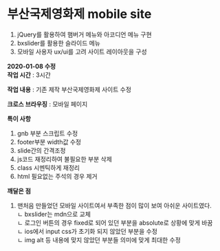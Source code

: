 # 부산국제영화제 mobile site

1. jQuery를 활용하여 햄버거 메뉴와 아코디언 메뉴 구현<br>
2. bxslider를 활용한 슬라이드 메뉴<br>
3. 모바일 사용자 ux/ui를 고려 사이트 레이아웃을 구성

**2020-01-08 수정**<br>
**작업 시간** : 3시간

**작업 내용** : 기존 제작 부산국제영화제 사이트 수정

**크로스 브라우징** : 모바일 페이지

**특이 사항**
1. gnb 부분 스크립트 수정
2. footer부분 width값 수정
3. slide간의 간격조정
4. js코드 재정리하여 불필요한 부분 삭제
5. class 시멘틱하게 재정리
6. html 필요없는 주석의 경우 제거

**깨달은 점**
1. 맨처음 만들었던 모바일 사이트여서 부족한 점이 많이 보여 아쉬운 사이트였다.<br>
   ㄴ bxslider는 mdn으로 교체<br>
   ㄴ 로그인 버튼의 경우 fixed로 되어 있던 부분을 absolute로 상황에 맞게 바꿈<br>
   ㄴ ios에서 input css가 초기화 되지 않았던 부분을 수정<br>
   ㄴ img alt 등 내용에 맞지 않았던 부분들 의미에 맞게 최대한 수정


